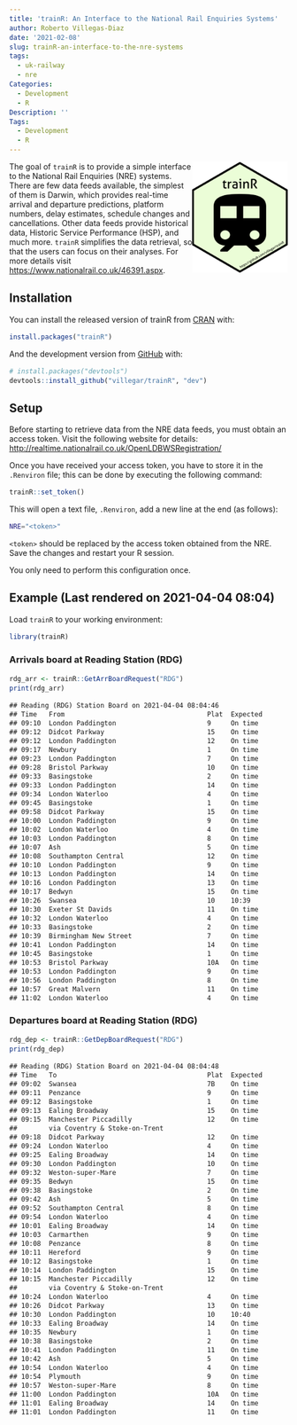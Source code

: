 ```yaml
---
title: 'trainR: An Interface to the National Rail Enquiries Systems'
author: Roberto Villegas-Diaz
date: '2021-02-08'
slug: trainR-an-interface-to-the-nre-systems
tags:
  - uk-railway
  - nre
Categories:
  - Development
  - R
Description: ''
Tags:
  - Development
  - R
---
```


<img src="https://raw.githubusercontent.com/villegar/trainR/main/inst/images/logo.png" alt="logo" align="right" height=200px/>

The goal of `trainR` is to provide a simple interface to the 
National Rail Enquiries (NRE) systems. There are few data feeds 
available, the simplest of them is Darwin, which provides real-time 
arrival and departure predictions, platform numbers, delay estimates, 
schedule changes and cancellations. Other data feeds provide historical 
data, Historic Service Performance (HSP), and much more. `trainR` 
simplifies the data retrieval, so that the users can focus on their 
analyses. For more details visit 
https://www.nationalrail.co.uk/46391.aspx.

## Installation

You can install the released version of trainR from [CRAN](https://CRAN.R-project.org) with:

``` r
install.packages("trainR")
```

And the development version from [GitHub](https://github.com/) with:

``` r
# install.packages("devtools")
devtools::install_github("villegar/trainR", "dev")
```

## Setup
Before starting to retrieve data from the NRE data feeds, you must obtain an access token. 
Visit the following website for details: http://realtime.nationalrail.co.uk/OpenLDBWSRegistration/

Once you have received your access token, you have to store it in the `.Renviron` file; this can be 
done by executing the following command:


```r
trainR::set_token()
```

This will open a text file, `.Renviron`, add a new line at the end (as follows):

```bash
NRE="<token>"
```

`<token>` should be replaced by the access token obtained from the NRE. Save the changes and restart 
your R session.

You only need to perform this configuration once.

## Example (Last rendered on 2021-04-04 08:04)

Load `trainR` to your working environment:

```r
library(trainR)
```

### Arrivals board at Reading Station (RDG)


```r
rdg_arr <- trainR::GetArrBoardRequest("RDG")
print(rdg_arr)
```

```
## Reading (RDG) Station Board on 2021-04-04 08:04:46
## Time   From                                    Plat  Expected
## 09:10  London Paddington                       9     On time
## 09:12  Didcot Parkway                          15    On time
## 09:12  London Paddington                       12    On time
## 09:17  Newbury                                 1     On time
## 09:23  London Paddington                       7     On time
## 09:28  Bristol Parkway                         10    On time
## 09:33  Basingstoke                             2     On time
## 09:33  London Paddington                       14    On time
## 09:34  London Waterloo                         4     On time
## 09:45  Basingstoke                             1     On time
## 09:58  Didcot Parkway                          15    On time
## 10:00  London Paddington                       9     On time
## 10:02  London Waterloo                         4     On time
## 10:03  London Paddington                       8     On time
## 10:07  Ash                                     5     On time
## 10:08  Southampton Central                     12    On time
## 10:10  London Paddington                       9     On time
## 10:13  London Paddington                       14    On time
## 10:16  London Paddington                       13    On time
## 10:17  Bedwyn                                  15    On time
## 10:26  Swansea                                 10    10:39
## 10:30  Exeter St Davids                        11    On time
## 10:32  London Waterloo                         4     On time
## 10:33  Basingstoke                             2     On time
## 10:39  Birmingham New Street                   7     On time
## 10:41  London Paddington                       14    On time
## 10:45  Basingstoke                             1     On time
## 10:53  Bristol Parkway                         10A   On time
## 10:53  London Paddington                       9     On time
## 10:56  London Paddington                       8     On time
## 10:57  Great Malvern                           11    On time
## 11:02  London Waterloo                         4     On time
```

### Departures board at Reading Station (RDG)


```r
rdg_dep <- trainR::GetDepBoardRequest("RDG")
print(rdg_dep)
```

```
## Reading (RDG) Station Board on 2021-04-04 08:04:48
## Time   To                                      Plat  Expected
## 09:02  Swansea                                 7B    On time
## 09:11  Penzance                                9     On time
## 09:12  Basingstoke                             1     On time
## 09:13  Ealing Broadway                         15    On time
## 09:15  Manchester Piccadilly                   12    On time
##        via Coventry & Stoke-on-Trent           
## 09:18  Didcot Parkway                          12    On time
## 09:24  London Waterloo                         4     On time
## 09:25  Ealing Broadway                         14    On time
## 09:30  London Paddington                       10    On time
## 09:32  Weston-super-Mare                       7     On time
## 09:35  Bedwyn                                  15    On time
## 09:38  Basingstoke                             2     On time
## 09:42  Ash                                     5     On time
## 09:52  Southampton Central                     8     On time
## 09:54  London Waterloo                         4     On time
## 10:01  Ealing Broadway                         14    On time
## 10:03  Carmarthen                              9     On time
## 10:08  Penzance                                8     On time
## 10:11  Hereford                                9     On time
## 10:12  Basingstoke                             1     On time
## 10:14  London Paddington                       15    On time
## 10:15  Manchester Piccadilly                   12    On time
##        via Coventry & Stoke-on-Trent           
## 10:24  London Waterloo                         4     On time
## 10:26  Didcot Parkway                          13    On time
## 10:30  London Paddington                       10    10:40
## 10:33  Ealing Broadway                         14    On time
## 10:35  Newbury                                 1     On time
## 10:38  Basingstoke                             2     On time
## 10:41  London Paddington                       11    On time
## 10:42  Ash                                     5     On time
## 10:54  London Waterloo                         4     On time
## 10:54  Plymouth                                9     On time
## 10:57  Weston-super-Mare                       8     On time
## 11:00  London Paddington                       10A   On time
## 11:01  Ealing Broadway                         14    On time
## 11:01  London Paddington                       11    On time
```
